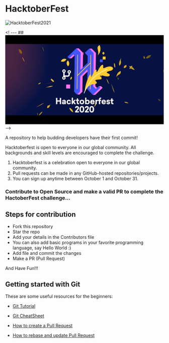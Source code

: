 # HacktoberFest
![HacktoberFest2021](https://user-images.githubusercontent.com/75477054/137994932-6beb2692-970f-4168-b8e5-e2b4bef0bc67.jpg)

<! --- ## ![Hacktober Fest 2020](HacktoberFest.jpg) -->

A repository to help budding developers have their first commit!

Hacktoberfest is open to everyone in our global community. All backgrounds and skill levels are encouraged to complete the challenge.

1. Hacktoberfest is a celebration open to everyone in our global community.
2. Pull requests can be made in any GitHub-hosted repositories/projects.
3. You can sign up anytime between October 1 and October 31.

### Contribute to Open Source and make a valid PR to complete the HactoberFest challenge...

## Steps for contribution

- Fork this repository
- Star the repo
- Add your details in the Contributors file
- You can also add basic programs in your favorite programming language, say Hello World :)
- Add file and commit the changes
- Make a PR (Pull Request)

And Have Fun!!!

## Getting started with Git

These are some useful resources for the beginners:

- [Git Tutorial](https://www.digitalocean.com/community/tutorials/how-to-contribute-to-open-source-getting-started-with-git)

- [Git CheatSheet](https://www.digitalocean.com/community/cheatsheets/how-to-use-git-a-reference-guide)

- [How to create a Pull Request](https://www.digitalocean.com/community/tutorials/how-to-create-a-pull-request-on-github)

- [How to rebase and update Pull Request](https://www.digitalocean.com/community/tutorials/how-to-rebase-and-update-a-pull-request)
